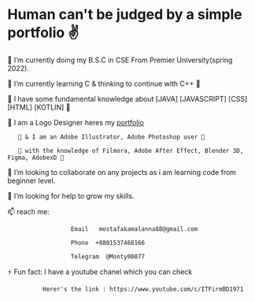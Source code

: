 # Human can't be judged by a simple portfolio ✌

 🍷 I’m currently doing my B.S.C in CSE From Premier University(spring 2022).
 
🍒 I’m currently learning C & thinking to continue with C++ 🍒

🍔 I have some fundamental knowledge about [JAVA] [JAVASCRIPT] [CSS] [HTML] [KOTLIN] 🍔

🍔 I am a Logo Designer heres my [portfolio](https://dribbble.com/Assadkamal007)
       
       🍔 & I am an Adobe Illustrator, Adobe Photoshop user 🍔
       
       🍔 with the knowledge of Filmora, Adobe After Effect, Blender 3D, Figma, AdobexD 🍔

👯 I’m looking to collaborate on any projects as i am learning code from beginner level.

🤔 I’m looking for help to grow my skills.

 📫 reach me:  
                     
                      Email   mostafakamalanna88@gmail.com
                    
                      Phone  +8801537468166
                      
                      Telegram  @Monty00077

⚡ Fun fact: I have a youtube chanel which you can check 
              
              Herer's the link : https://www.youtube.com/c/ITFirmBD1971

